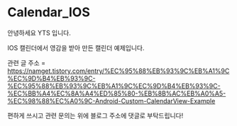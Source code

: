 # Calendar_IOS

안녕하세요 YTS 입니다.

IOS 캘린더에서 영감을 받아 만든 캘린더 예제입니다.

관련 글 주소 = https://namget.tistory.com/entry/%EC%95%88%EB%93%9C%EB%A1%9C%EC%9D%B4%EB%93%9C-%EC%95%88%EB%93%9C%EB%A1%9C%EC%9D%B4%EB%93%9C-%EC%BB%A4%EC%8A%A4%ED%85%80-%EB%8B%AC%EB%A0%A5-%EC%98%88%EC%A0%9C-Android-Custom-CalendarView-Example

편하게 쓰시고 관련 문의는 위에 블로그 주소에 댓글로 부탁드립니다!
